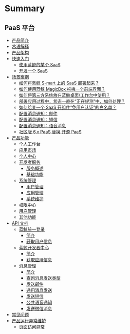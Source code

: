 # Summary

## PaaS 平台
* [产品简介](产品白皮书/产品简介/README.md)
* [术语解释](产品白皮书/术语解释/Term.md)
* [产品架构](产品白皮书/产品架构图/Architecture.md)
* [快速入门]()
    * [使用蓝鲸的某个 SaaS](产品白皮书/快速入门/UsingSaaS.md)
    * [开发一个 SaaS](产品白皮书/快速入门/DevelopAPP.md)
* [场景案例]()
    * [如何将蓝鲸 S-mart 上的 SaaS 部署起来？](产品白皮书/场景案例/SaaSDeployment.md)
    * [如何使用蓝鲸 MagicBox 拖拽一个前端界面？](产品白皮书/场景案例/MagicBox.md)
    * [如何将第三方系统放在蓝鲸桌面/工作台中使用？](产品白皮书/场景案例/ThirdParty.md)
    * [部署应用过程中，状态一直在“正在提测”中，如何处理？](产品白皮书/场景案例/Loading.md)
    * [如何给某一个 SaaS 开组件“免用户认证”的白名单？](产品白皮书/场景案例/White.md)
    * [配置消息通知：邮件](产品白皮书/场景案例/send_mail.md)
    * [配置消息通知：短信](产品白皮书/场景案例/send_sms.md)
    * [配置消息通知：语音消息](产品白皮书/场景案例/send_voice_msg.md)
    * [社区版 6.x PaaS 替换 开源 PaaS](产品白皮书/场景案例/open_source_replacement.md)
* [产品功能]()
    * [个人工作台](产品白皮书/产品功能/PersonalWorkbenchCE.md)
    * [应用市场](产品白皮书/产品功能/DockMarket.md)
    * [个人中心](产品白皮书/产品功能/DockPersonalCenter.md)
    * [开发者服务]()
        * [服务概述](产品白皮书/产品功能/开发者服务/DevServicesInfoEE.md)
        * [基础功能](产品白皮书/产品功能/开发者服务/DevServicesBaseEE.md)
    * [系统管理]()
        * [用户管理](产品白皮书/产品功能/系统管理/UserManageEE.md)
        * [应用管理](产品白皮书/产品功能/系统管理/SaaSManage.md)
        * [系统维护](产品白皮书/产品功能/系统管理/SysOps.md)
    * [权限中心](产品白皮书/产品功能/DockIAM.md)
    * [用户管理](产品白皮书/产品功能/DockUserManage.md)
    * [其他功能](产品白皮书/产品功能/AdvancedFeature.md)
* [API 文档]()
    * [蓝鲸统一登录]()
        * [简介](6.0/API文档/bk_login/README.md)
        * [获取用户信息](6.0/API文档/bk_login/zh-hans/get_user.md)
    * [蓝鲸开发者中心]()
        * [简介](6.0/API文档/bk_paas/README.md)
        * [获取应用信息](6.0/API文档/bk_paas/zh-hans/get_app_info.md)
    * [消息管理]()
        * [简介](6.0/API文档/cmsi/README.md)
        * [查询消息发送类型](6.0/API文档/cmsi/zh-hans/get_msg_type.md)
        * [发送邮件](6.0/API文档/cmsi/zh-hans/send_mail.md)
        * [通用消息发送](6.0/API文档/cmsi/zh-hans/send_msg.md)
        * [发送短信](6.0/API文档/cmsi/zh-hans/send_sms.md)
        * [公共语音通知](6.0/API文档/cmsi/zh-hans/send_voice_msg.md)
        * [发送微信消息](6.0/API文档/cmsi/zh-hans/send_weixin.md)
* [常见问题](产品白皮书/常见问题/FAQ.md)
* [产品运行异常维护]()
    * [页面访问异常](/ZH/6.0/PaaS平台/产品白皮书/产品运行异常维护/页面访问异常.md)
    
